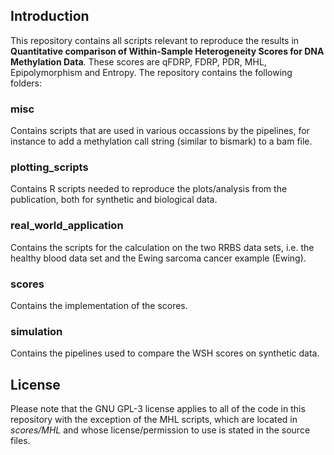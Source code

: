 ## Introduction

This repository contains all scripts relevant to reproduce the results in **Quantitative comparison of Within-Sample Heterogeneity Scores for DNA Methylation Data**. These scores are qFDRP, FDRP, PDR, MHL, Epipolymorphism and Entropy. The repository contains the following folders:

### misc

Contains scripts that are used in various occassions by the pipelines, for instance to add a methylation call string (similar to bismark) to a bam file.

### plotting_scripts

Contains R scripts needed to reproduce the plots/analysis from the publication, both for synthetic and biological data.

### real_world_application

Contains the scripts for the calculation on the two RRBS data sets, i.e. the healthy blood data set and the Ewing sarcoma cancer example (Ewing).

### scores

Contains the implementation of the scores.

### simulation

Contains the pipelines used to compare the WSH scores on synthetic data.

## License

Please note that the GNU GPL-3 license applies to all of the code in this repository with the exception of the MHL scripts, which are located in *scores/MHL* and whose license/permission to use is stated in the source files.
